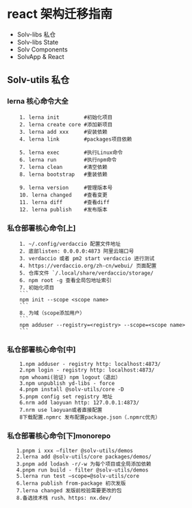 # react 架构迁移指南

+ Solv-libs 私仓
+ Solv-libs State
+ Solv Components
+ SolvApp & React

## Solv-utils 私仓

### lerna 核心命令大全
```
    1. lerna init        #初始化项目
    2. lerna create core #添加新项目
    3. lerna add xxx     #安装依赖
    4. lerna link        #packages项目依赖

    5. lerna exec        #执行Linux命令
    6. lerna run         #执行npm命令
    7. lerna clean       #清空依赖
    8. lerna bootstrap   #重装依赖

    9. lerna version     #管理版本号
    10. lerna changed    #查看变更
    11. lerna diff       #查看diff
    12. lerna publish    #发布版本
```
### 私仓部署核心命令[上]
```
    1. ~/.config/verdaccio 配置文件地址
    2. 底部listen: 0.0.0.0:4873 阿里云端口号
    3. verdaccio 或者 pm2 start verdaccio 进行测试
    4. https://verdaccio.org/zh-cn/webui/ 页面配置
    5. 仓库文件 `/.local/share/verdaccio/storage/
    6. npm root -g 查看全局包地址索引
    7. 初始化项目 
    ```
    npm init --scope <scope name>
    ```
    8. 为域（scope添加用户）
    ```
    npm adduser --registry=<registry> --scope=<scope name>
    ```
```
### 私仓部署核心命令[中]
```
    1.npm adduser - registry http: localhost:4873/
    2.npm login - registry http: localhost:4873/ 
    npm whoami(验证) npm logout（退出） 
    3.npm unpublish yd-libs - force
    4.pnpm install @solv-utils/core -D 
    5.pnpm config set registry 地址
    6.nrm add laoyuan http: 127.0.0.1:4873/
    7.nrm use laoyuan或者直接配置
    8下载配置.npmrc 发布配置package.json（.npmrc优先）
 ```

 ### 私仓部署核心命令[下]monorepo
 ```
    1.pnpm i xxx —filter @solv-utils/demos
    2.lerna add @solv-utils/core packages/demos/
    3.pnpm add lodash -r/-w 为每个项⽬或全局添加依赖
    4.pnpm run build - filter @solv-utils/demos
    5.lerna run test —scope=@solv-utils/core
    6.lerna publish from-package 初次发版
    7.lerna changed 发版前校验需要更改的包
    8.备选技术栈 rush、https: nx.dev/
 ```
